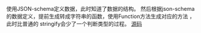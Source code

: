使用JSON-schema定义数据，此时知道了数据的结构。
然后根据json-schema的数据定义，提前生成转成字符串的函数，使用Function方法生成对应的方法
，此时比普通的 stringify会少了一个判断类型的过程。
[源码](https://github.com/fastify/fast-json-stringify.git)